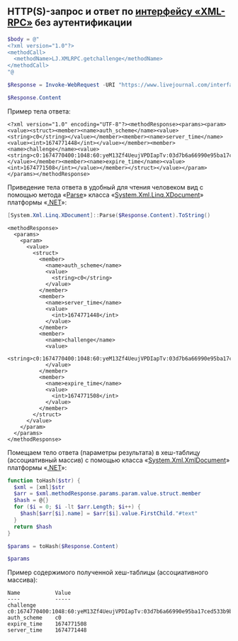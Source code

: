 ## HTTP(S)-запрос и ответ по [интерфейсу «XML-RPC»](https://stat.livejournal.com/doc/server/ljp.csp.xml-rpc.protocol.html) без аутентификации

```powershell
$body = @"
<?xml version="1.0"?>
<methodCall>
  <methodName>LJ.XMLRPC.getchallenge</methodName>
</methodCall>
"@
```
```powershell
$Response = Invoke-WebRequest -URI "https://www.livejournal.com/interface/xmlrpc" -Body $body -Method "POST"
```
```powershell
$Response.Content
```
Пример тела ответа:
```
<?xml version="1.0" encoding="UTF-8"?><methodResponse><params><param><value><struct><member><name>auth_scheme</name><value><string>c0</string></value></member><member><name>server_time</name><value><int>1674771448</int></value></member><member><name>challenge</name><value><string>c0:1674770400:1048:60:yeM13Zf4UeujVPDIapTv:03d7b6a66990e95ba17ced533b9b98d2</string></value></member><member><name>expire_time</name><value><int>1674771508</int></value></member></struct></value></param></params></methodResponse>
```
Приведение тела ответа в удобный для чтения человеком вид с помощью метода «[Parse](https://learn.microsoft.com/en-us/dotnet/api/system.xml.linq.xdocument.parse)» класса «[System.Xml.Linq.XDocument](https://learn.microsoft.com/en-us/dotnet/api/system.xml.linq.xdocument)» платформы «[.NET](https://learn.microsoft.com/en-us/dotnet/)»:
```powershell
[System.Xml.Linq.XDocument]::Parse($Response.Content).ToString()
```
```
<methodResponse>
  <params>
    <param>
      <value>
        <struct>
          <member>
            <name>auth_scheme</name>
            <value>
              <string>c0</string>
            </value>
          </member>
          <member>
            <name>server_time</name>
            <value>
              <int>1674771448</int>
            </value>
          </member>
          <member>
            <name>challenge</name>
            <value>
              <string>c0:1674770400:1048:60:yeM13Zf4UeujVPDIapTv:03d7b6a66990e95ba17ced533b9b98d2</string>
            </value>
          </member>
          <member>
            <name>expire_time</name>
            <value>
              <int>1674771508</int>
            </value>
          </member>
        </struct>
      </value>
    </param>
  </params>
</methodResponse>
```
Помещаем тело ответа (параметры результата) в хеш-таблицу (ассоциативный массив) с помощью класса «[System.Xml.XmlDocument](https://learn.microsoft.com/en-us/dotnet/api/system.xml.xmldocument)» платформы «[.NET](https://learn.microsoft.com/en-us/dotnet/)»:
```powershell
function toHash($str) {
  $xml = [xml]$str
  $arr = $xml.methodResponse.params.param.value.struct.member
  $hash = @{}
  for ($i = 0; $i -lt $arr.Length; $i++) {
    $hash[$arr[$i].name] = $arr[$i].value.FirstChild."#text"
  }
  return $hash
}
```
```powershell
$params = toHash($Response.Content)
```
```powershell
$params
```
Пример содержимого полученной хеш-таблицы (ассоциативного массива):
```
Name           Value
----           -----
challenge      c0:1674770400:1048:60:yeM13Zf4UeujVPDIapTv:03d7b6a66990e95ba17ced533b9b98d2
auth_scheme    c0
expire_time    1674771508
server_time    1674771448
```
